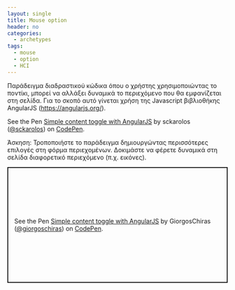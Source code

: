 ```yaml
---
layout: single
title: Mouse option
header: no
categories:
  - archetypes
tags:
  - mouse
  - option
  - HCI
---
```


Παράδειγμα διαδραστικού κώδικα όπου ο χρήστης χρησιμοποιώντας το ποντίκι, μπορεί να αλλάξει δυναμικά το περιεχόμενο που θα εμφανίζεται στη σελίδα. Για το σκοπό αυτό γίνεται χρήση της Javascript βιβλιοθήκης  AngularJS (https://angularjs.org/).

<p data-height="800" data-theme-id="17517" data-slug-hash="zvYzPg" data-default-tab="result" data-user="sckarolos" class='codepen'>See the Pen <a href='https://codepen.io/sckarolos/pen/zvYzPg/'>Simple content toggle with AngularJS</a> by sckarolos (<a href='https://codepen.io/sckarolos'>@sckarolos</a>) on <a href='https://codepen.io'>CodePen</a>.</p>
<script async src="//assets.codepen.io/assets/embed/ei.js"></script>

Άσκηση: Τροποποιήστε το παράδειγμα δημιουργώντας περισσότερες επιλογές στη φόρμα περιεχομένων. Δοκιμάστε να φέρετε δυναμικά στη σελίδα διαφορετικό περιεχόμενο (π.χ. εικόνες).

<p class="codepen" data-height="500" data-theme-id="light" data-default-tab="result" data-user="giorgoschiras" data-slug-hash="VwKvYdZ" style="height: 265px; box-sizing: border-box; display: flex; align-items: center; justify-content: center; border: 2px solid; margin: 1em 0; padding: 1em;" data-pen-title="Simple content toggle with AngularJS">
  <span>See the Pen <a href="https://codepen.io/giorgoschiras/pen/VwKvYdZ">
  Simple content toggle with AngularJS</a> by GiorgosChiras (<a href="https://codepen.io/giorgoschiras">@giorgoschiras</a>)
  on <a href="https://codepen.io">CodePen</a>.</span>
</p>
<script async src="https://cpwebassets.sfo2.cdn.digitaloceanspaces.com/assets/embed/ei.js"></script>
